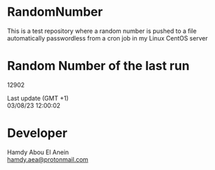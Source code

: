 # RandomNumber    
This is a test repository where a random number is pushed to a file automatically passwordless from a cron job in my Linux CentOS server    
# Random Number of the last run   
12902
      
Last update (GMT +1)    
03/08/23 12:00:02
# Developer    
Hamdy Abou El Anein   
hamdy.aea@protonmail.com

